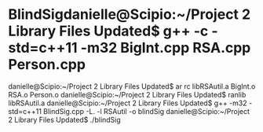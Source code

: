 # BlindSigdanielle@Scipio:~/Project 2  Library Files Updated$ g++ -c -std=c++11 -m32 BigInt.cpp RSA.cpp Person.cpp
danielle@Scipio:~/Project 2  Library Files Updated$ ar rc libRSAutil.a BigInt.o RSA.o Person.o 
danielle@Scipio:~/Project 2  Library Files Updated$ ranlib libRSAutil.a
danielle@Scipio:~/Project 2  Library Files Updated$ g++ -m32 -std=c++11 BlindSig.cpp -L. -l RSAutil -o blindSig
danielle@Scipio:~/Project 2  Library Files Updated$ ./blindSig
